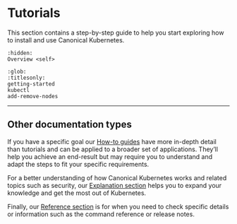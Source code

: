 # Tutorials

This section contains a step-by-step guide to help you start exploring how to
install and use Canonical Kubernetes.

```{toctree}
:hidden:
Overview <self>
```

```{toctree}
:glob:
:titlesonly:
getting-started
kubectl
add-remove-nodes
```

---

## Other documentation types

If you have a specific goal our [How-to guides] have more in-depth detail than
tutorials and can be applied to a broader set of applications. They’ll help you
achieve an end-result but may require you to understand and adapt the steps to
fit your specific requirements.

For a better understanding of how Canonical Kubernetes works and related topics
such as security, our [Explanation section] helps you to expand your knowledge
and get the most out of Kubernetes.

Finally, our [Reference section] is for when you need to check specific details
or information such as the command reference or release notes.

<!--LINKS -->
[How-to guides]: /snap/howto/index
[Explanation section]: /snap/explanation/index
[Reference section]: /snap/reference/index
